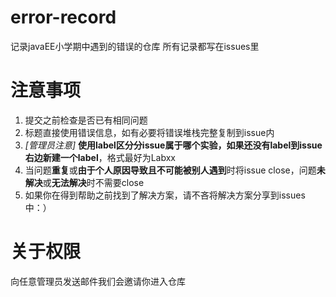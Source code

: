# error-record
记录javaEE小学期中遇到的错误的仓库
所有记录都写在issues里

# 注意事项
1. 提交之前检查是否已有相同问题
2. 标题直接使用错误信息，如有必要将错误堆栈完整复制到issue内
3. *\[管理员注意\]* **使用label区分分issue属于哪个实验，如果还没有label到issue右边新建一个label**，格式最好为Labxx
4. 当问题**重复**或**由于个人原因导致且不可能被别人遇到**时将issue close，问题**未解决**或**无法解决**时不需要close
5. 如果你在得到帮助之前找到了解决方案，请不吝将解决方案分享到issues中：）

# 关于权限
向任意管理员发送邮件我们会邀请你进入仓库
